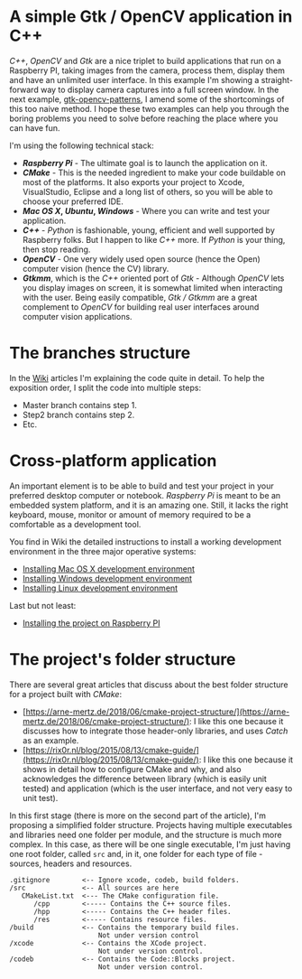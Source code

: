 # A simple Gtk / OpenCV application in C++

_C++_, _OpenCV_ and _Gtk_ are a nice triplet to build applications that run on a Raspberry PI, taking images from the camera, process them, display them and have an unlimited user interface. In this example I'm showing a straight-forward way to display camera captures into a full screen window. In the next example, [gtk-opencv-patterns](https://github.com/raspberry-cpp-tutorials/gtk-opencv-patterns), I amend some of the shortcomings of this too naive method. I hope these two examples can help you through the boring problems you need to solve before reaching the place where you can have fun.

I'm using the following technical stack:

* **_Raspberry Pi_** - The ultimate goal is to launch the application on it.
* **_CMake_** - This is the needed ingredient to make your code buildable on most of the platforms. It also exports your project to  Xcode, VisualStudio, Eclipse and a long list of others, so you will be able to choose your preferred IDE.
* **_Mac OS X_, _Ubuntu_, _Windows_** - Where you can write and test your application.
* **_C++_** - _Python_ is fashionable, young, efficient and well supported by Raspberry folks. But I happen to like _C++_ more. If _Python_ is your thing, then stop reading.
* **_OpenCV_** - One very widely used open source (hence the Open) computer vision (hence the CV) library.
* **_Gtkmm_**, which is the _C++_ oriented port of _Gtk_ - Although _OpenCV_ lets you display images on screen, it is somewhat limited when interacting with the user. Being easily compatible, _Gtk / Gtkmm_ are a great complement to _OpenCV_ for building real user interfaces around computer vision applications.

# The branches structure
In the [Wiki](https://github.com/raspberry-cpp-tutorials/gtk-opencv-simple/wiki) articles I'm explaining the code quite in detail. To help the exposition order, I split the code into multiple steps:
- Master branch contains step 1.
- Step2 branch contains step 2.
- Etc.

# Cross-platform application
An important element is to be able to build and test your project in your preferred desktop computer or notebook. _Raspberry Pi_ is meant to be an embedded system platform, and it is an amazing one. Still, it lacks the right keyboard, mouse, monitor or amount of memory required to be a comfortable as a development tool.

You find in Wiki the detailed instructions to install a working development environment in the three major operative systems:

* [Installing Mac OS X development environment](https://github.com/raspberry-cpp-tutorials/gtk-opencv-simple/wiki/Mac-OS-X-development-environment)
* [Installing Windows development environment](https://github.com/raspberry-cpp-tutorials/gtk-opencv-simple/wiki/Windows-development-environment)
* [Installing Linux development environment](https://github.com/raspberry-cpp-tutorials/gtk-opencv-simple/wiki/Linux-development-environment)


Last but not least:

* [Installing the project on Raspberry PI](https://github.com/raspberry-cpp-tutorials/gtk-opencv-simple/wiki/Installing-on-Raspberry-PI)

# The project's folder structure

There are several great articles that discuss about the best folder structure for a project built with _CMake_:

 * [https://arne-mertz.de/2018/06/cmake-project-structure/](https://arne-mertz.de/2018/06/cmake-project-structure/): I like this one because it discusses how to integrate those header-only libraries, and uses _Catch_ as an example.
 * [https://rix0r.nl/blog/2015/08/13/cmake-guide/](https://rix0r.nl/blog/2015/08/13/cmake-guide/): I like this one because it shows in detail how to configure CMake and why, and also acknowledges the difference between library (which is easily unit tested) and application (which is the user interface, and not very easy to unit test).


In this first stage (there is more on the second part of the article), I'm proposing a simplified folder structure. Projects having multiple executables and libraries need one folder per module, and the structure is much more complex. In this case, as there will be one single executable, I'm just having one root folder, called ``src`` and, in it, one folder for each type of file - sources, headers and resources.

```
.gitignore        <-- Ignore xcode, codeb, build folders.
/src              <-- All sources are here
   CMakeList.txt  <--- The CMake configuration file.
      /cpp        <----- Contains the C++ source files.
      /hpp        <----- Contains the C++ header files.
      /res        <----- Contains resource files.
/build            <-- Contains the temporary build files. 
                      Not under version control
/xcode            <-- Contains the XCode project.
                      Not under version control.
/codeb            <-- Contains the Code::Blocks project. 
                      Not under version control. 
```
